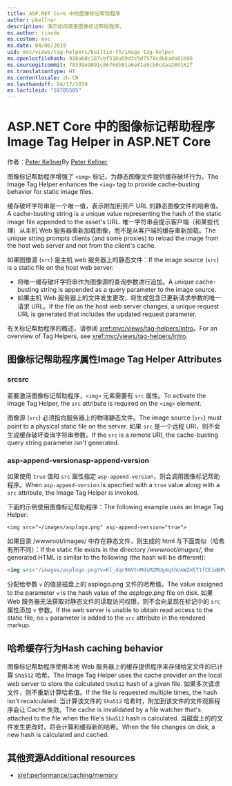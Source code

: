 ```yaml
---
title: ASP.NET Core 中的图像标记帮助程序
author: pkellner
description: 演示如何使用图像标记帮助程序。
ms.author: riande
ms.custom: mvc
ms.date: 04/06/2019
uid: mvc/views/tag-helpers/builtin-th/image-tag-helper
ms.openlocfilehash: 916a68c187cbf516a59d3c5d7578cdb6ada01b86
ms.sourcegitcommit: 78339e9891c8676db01a6e81e9cb0cdaa280162f
ms.translationtype: HT
ms.contentlocale: zh-CN
ms.lasthandoff: 04/17/2019
ms.locfileid: "59705505"
---
```

# <a name="image-tag-helper-in-aspnet-core"></a><span data-ttu-id="94206-103">ASP.NET Core 中的图像标记帮助程序</span><span class="sxs-lookup"><span data-stu-id="94206-103">Image Tag Helper in ASP.NET Core</span></span>

<span data-ttu-id="94206-104">作者：[Peter Kellner](http://peterkellner.net)</span><span class="sxs-lookup"><span data-stu-id="94206-104">By [Peter Kellner](http://peterkellner.net)</span></span>

<span data-ttu-id="94206-105">图像标记帮助程序增强了 `<img>` 标记，为静态图像文件提供缓存破坏行为。</span><span class="sxs-lookup"><span data-stu-id="94206-105">The Image Tag Helper enhances the `<img>` tag to provide cache-busting behavior for static image files.</span></span>

<span data-ttu-id="94206-106">缓存破坏字符串是一个唯一值，表示附加到资产 URL 的静态图像文件的哈希值。</span><span class="sxs-lookup"><span data-stu-id="94206-106">A cache-busting string is a unique value representing the hash of the static image file appended to the asset's URL.</span></span> <span data-ttu-id="94206-107">唯一字符串会提示客户端（和某些代理）从主机 Web 服务器重新加载图像，而不是从客户端的缓存重新加载。</span><span class="sxs-lookup"><span data-stu-id="94206-107">The unique string prompts clients (and some proxies) to reload the image from the host web server and not from the client's cache.</span></span>

<span data-ttu-id="94206-108">如果图像源 (`src`) 是主机 web 服务器上的静态文件：</span><span class="sxs-lookup"><span data-stu-id="94206-108">If the image source (`src`) is a static file on the host web server:</span></span>

* <span data-ttu-id="94206-109">将唯一缓存破坏字符串作为图像源的查询参数进行追加。</span><span class="sxs-lookup"><span data-stu-id="94206-109">A unique cache-busting string is appended as a query parameter to the image source.</span></span>
* <span data-ttu-id="94206-110">如果主机 Web 服务器上的文件发生更改，将生成包含已更新请求参数的唯一请求 URL。</span><span class="sxs-lookup"><span data-stu-id="94206-110">If the file on the host web server changes, a unique request URL is generated that includes the updated request parameter.</span></span>

<span data-ttu-id="94206-111">有关标记帮助程序的概述，请参阅 <xref:mvc/views/tag-helpers/intro>。</span><span class="sxs-lookup"><span data-stu-id="94206-111">For an overview of Tag Helpers, see <xref:mvc/views/tag-helpers/intro>.</span></span>

## <a name="image-tag-helper-attributes"></a><span data-ttu-id="94206-112">图像标记帮助程序属性</span><span class="sxs-lookup"><span data-stu-id="94206-112">Image Tag Helper Attributes</span></span>

### <a name="src"></a><span data-ttu-id="94206-113">src</span><span class="sxs-lookup"><span data-stu-id="94206-113">src</span></span>

<span data-ttu-id="94206-114">若要激活图像标记帮助程序，`<img>` 元素需要有 `src` 属性。</span><span class="sxs-lookup"><span data-stu-id="94206-114">To activate the Image Tag Helper, the `src` attribute is required on the `<img>` element.</span></span>

<span data-ttu-id="94206-115">图像源 (`src`) 必须指向服务器上的物理静态文件。</span><span class="sxs-lookup"><span data-stu-id="94206-115">The image source (`src`) must point to a physical static file on the server.</span></span> <span data-ttu-id="94206-116">如果 `src` 是一个远程 URI，则不会生成缓存破坏查询字符串参数。</span><span class="sxs-lookup"><span data-stu-id="94206-116">If the `src` is a remote URI, the cache-busting query string parameter isn't generated.</span></span>

### <a name="asp-append-version"></a><span data-ttu-id="94206-117">asp-append-version</span><span class="sxs-lookup"><span data-stu-id="94206-117">asp-append-version</span></span>

<span data-ttu-id="94206-118">如果使用 `true` 值和 `src` 属性指定 `asp-append-version`，则会调用图像标记帮助程序。</span><span class="sxs-lookup"><span data-stu-id="94206-118">When `asp-append-version` is specified with a `true` value along with a `src` attribute, the Image Tag Helper is invoked.</span></span>

<span data-ttu-id="94206-119">下面的示例使用图像标记帮助程序：</span><span class="sxs-lookup"><span data-stu-id="94206-119">The following example uses an Image Tag Helper:</span></span>

```cshtml
<img src="~/images/asplogo.png" asp-append-version="true">
```

<span data-ttu-id="94206-120">如果目录 /wwwroot/images/ 中存在静态文件，则生成的 html 与下面类似（哈希有所不同）：</span><span class="sxs-lookup"><span data-stu-id="94206-120">If the static file exists in the directory */wwwroot/images/*, the generated HTML is similar to the following (the hash will be different):</span></span>

```html
<img src="/images/asplogo.png?v=Kl_dqr9NVtnMdsM2MUg4qthUnWZm5T1fCEimBPWDNgM">
```

<span data-ttu-id="94206-121">分配给参数 `v` 的值是磁盘上的 asplogo.png 文件的哈希值。</span><span class="sxs-lookup"><span data-stu-id="94206-121">The value assigned to the parameter `v` is the hash value of the *asplogo.png* file on disk.</span></span> <span data-ttu-id="94206-122">如果 Web 服务器无法获取对静态文件的读取访问权限，则不会向呈现在标记中的 `src` 属性添加 `v` 参数。</span><span class="sxs-lookup"><span data-stu-id="94206-122">If the web server is unable to obtain read access to the static file, no `v` parameter is added to the `src` attribute in the rendered markup.</span></span>

## <a name="hash-caching-behavior"></a><span data-ttu-id="94206-123">哈希缓存行为</span><span class="sxs-lookup"><span data-stu-id="94206-123">Hash caching behavior</span></span>

<span data-ttu-id="94206-124">图像标记帮助程序使用本地 Web 服务器上的缓存提供程序来存储给定文件的已计算 `Sha512` 哈希。</span><span class="sxs-lookup"><span data-stu-id="94206-124">The Image Tag Helper uses the cache provider on the local web server to store the calculated `Sha512` hash of a given file.</span></span> <span data-ttu-id="94206-125">如果多次请求文件，则不重新计算哈希值。</span><span class="sxs-lookup"><span data-stu-id="94206-125">If the file is requested multiple times, the hash isn't recalculated.</span></span> <span data-ttu-id="94206-126">当计算该文件的 `Sha512` 哈希时，附加到该文件的文件观察程序会让 Cache 失效。</span><span class="sxs-lookup"><span data-stu-id="94206-126">The cache is invalidated by a file watcher that's attached to the file when the file's `Sha512` hash is calculated.</span></span> <span data-ttu-id="94206-127">当磁盘上的的文件发生更改时，将会计算和缓存新的哈希。</span><span class="sxs-lookup"><span data-stu-id="94206-127">When the file changes on disk, a new hash is calculated and cached.</span></span>

## <a name="additional-resources"></a><span data-ttu-id="94206-128">其他资源</span><span class="sxs-lookup"><span data-stu-id="94206-128">Additional resources</span></span>

* <xref:performance/caching/memory>
